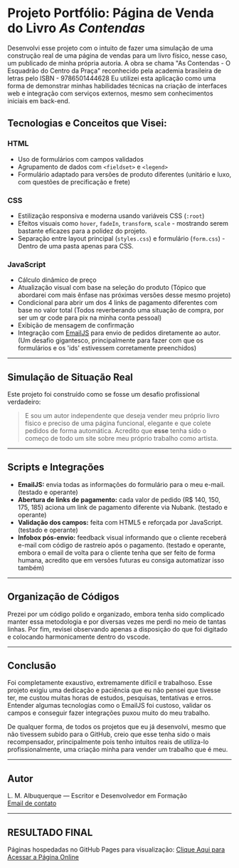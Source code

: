 # Projeto Portfólio: Página de Venda do Livro *As Contendas*

Desenvolvi esse projeto com o intuito de fazer uma simulação de uma construção real de uma página de vendas para um livro físico, nesse caso, um publicado de minha própria autoria. 
A obra se chama "As Contendas - O Esquadrão do Centro da Praça" reconhecido pela academia brasileira de letras pelo ISBN - 9786501444628
Eu utilizei esta aplicação como uma forma de demonstrar minhas habilidades técnicas na criação de interfaces web e integração com serviços externos, mesmo sem conhecimentos iniciais em back-end.



##  Tecnologias e Conceitos que Visei:

### HTML
- Uso de formulários com campos validados
- Agrupamento de dados com `<fieldset>` e `<legend>`
- Formulário adaptado para versões de produto diferentes (unitário e luxo, com questões de precificação e frete)

### CSS
- Estilização responsiva e moderna usando variáveis CSS (`:root`)
- Efeitos visuais como `hover`, `fadeIn`, `transform`, `scale` - mostrando serem bastante eficazes para a polidez do projeto.
- Separação entre layout principal (`styles.css`) e formulário (`form.css`) - Dentro de uma pasta apenas para CSS.

### JavaScript
- Cálculo dinâmico de preço
- Atualização visual com base na seleção do produto (Tópico que abordarei com mais ênfase nas próximas versões desse mesmo projeto)
- Condicional para abrir um dos 4 links de pagamento diferentes com base no valor total (Todos reverberando uma situação de compra, por ser um qr code para pix na minha conta pessoal)
- Exibição de mensagem de confirmação
- Integração com [EmailJS](https://emailjs.com) para envio de pedidos diretamente ao autor. (Um desafio gigantesco, principalmente para fazer com que os formulários e os 'ids' estivessem corretamente preenchidos)

---

## Simulação de Situação Real

Este projeto foi construído como se fosse um desafio profissional verdadeiro:  
> E sou um autor independente que deseja vender meu próprio livro físico e preciso de uma página funcional, elegante e que colete pedidos de forma automática. Acredito que **esse** tenha sido o começo de todo um site sobre meu próprio trabalho como artista.

---

##  Scripts e Integrações

- **EmailJS:** envia todas as informações do formulário para o meu e-mail.  (testado e operante)
- **Abertura de links de pagamento:** cada valor de pedido (R$ 140, 150, 175, 185) aciona um link de pagamento diferente via Nubank. (testado e operante)
- **Validação dos campos:** feita com HTML5 e reforçada por JavaScript. (testado e operante)
- **Infobox pós-envio:** feedback visual informando que o cliente receberá e-mail com código de rastreio após o pagamento. (testado e operante, embora o email de volta para o cliente tenha que ser feito de forma humana, acredito que em versões futuras eu consiga automatizar isso também)

---

## Organização de Códigos

Prezei por um código polido e organizado, embora tenha sido complicado manter essa metodologia e por diversas vezes me perdi no meio de tantas linhas. Por fim, revisei observando apenas a disposição do que foi digitado e colocando harmonicamente dentro do vscode.

---

##  Conclusão

Foi completamente exaustivo, extremamente difícil e trabalhoso.
Esse projeto exigiu uma dedicação e paciência que eu não pensei que tivesse ter, me custou muitas horas de estudos, pesquisas, tentativas e erros. 
Entender algumas tecnologias como o EmailJS foi custoso, validar os campos e conseguir fazer integrações puxou muito do meu trabalho. 

De qualquer forma, de todos os projetos que eu já desenvolvi, mesmo que não tivessem subido para o GitHub, creio que esse tenha sido o mais recompensador, principalmente pois tenho intuitos reais de utiliza-lo profissionalmente, uma criação minha para vender um trabalho que é meu. 

---

##  Autor

L. M. Albuquerque — Escritor e Desenvolvedor em Formação  
[Email de contato](mailto:drive.sidequest@gmail.com)

---

##  RESULTADO FINAL

Páginas hospedadas no GitHub Pages para visualização:
[Clique Aqui para Acessar a Página Online](link)

